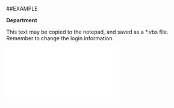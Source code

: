 

##EXAMPLE

**Department**

This text may be copied to the notepad, and saved as a *.vbs file. Remember to change the login information.

![](../../Examples/vbs/SOPerson.Department.vbs.txt)





